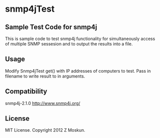 snmp4jTest
==========

Sample Test Code for snmp4j
---------------------------
This is sample code to test snmp4j functionality for simultaneously access 
of multiple SNMP sessesion and to output the results into a file. 

Usage
-----
Modify Snmp4jTest get() with IP addresses of computers to test.
Pass in filename to write result to in arguments.

Compatibility
-------------
snmp4j-2.1.0
http://www.snmp4j.org/

License
-------
MIT License. Copyright 2012 Z Moskun.
